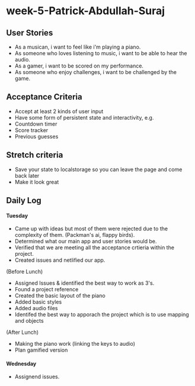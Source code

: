 # week-5-Patrick-Abdullah-Suraj

## User Stories
- As a musican, i want to feel like i'm playing a piano.
- As someone who loves listening to music, i want to be able to hear the audio.
- As a gamer, i want to be scored on my performance. 
- As someone who enjoy challenges, i want to be challenged by the game. 

## Acceptance Criteria 
- Accept at least 2 kinds of user input
- Have some form of persistent state and interactivity, e.g.
- Countdown timer
- Score tracker
- Previous guesses

## Stretch criteria 
- Save your state to localstorage so you can leave the page and come back later
- Make it look great

## Daily Log
#### Tuesday  
- Came up with ideas but most of them were rejected due to the complexity of them. (Packman's ai, flappy birds).
- Determined what our main app and user stories would be. 
- Verified that we are meeting all the acceptance crtieria within the project.
- Created issues and netlified our app.

(Before Lunch)
- Assigned Issues & identified the best way to work as 3's.
- Found a project reference
- Created the basic layout of the piano
- Added basic styles
- Added audio files
- Identifed the best way to apporach the project which is to use mapping and objects

(After Lunch)
- Making the piano work (linking the keys to audio)
- Plan gamified version

#### Wednesday
- Assignend issues.
